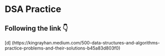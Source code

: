 <h1> DSA Practice  </h1>

<h2> Following the link 👇 <br> </h2>
[d] (https://kingrayhan.medium.com/500-data-structures-and-algorithms-practice-problems-and-their-solutions-b45a83d803f0)